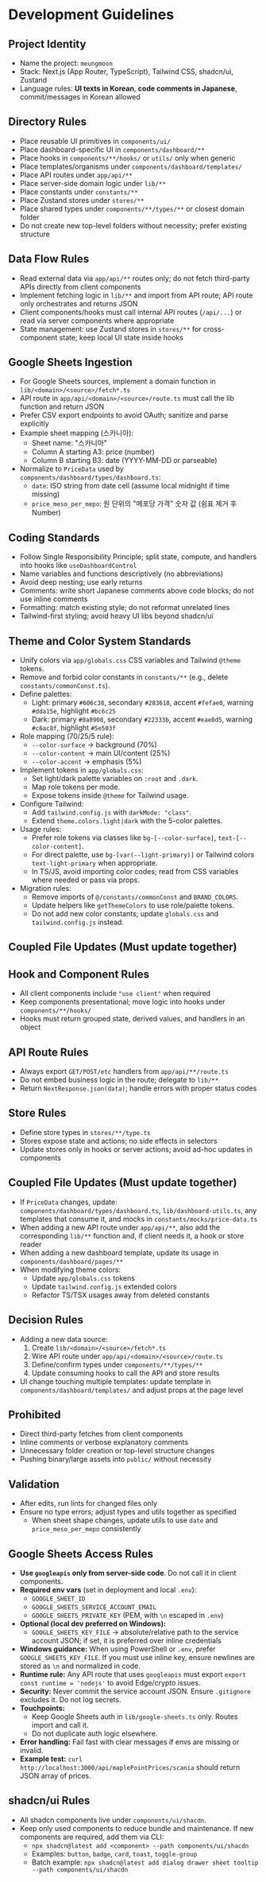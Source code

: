 # Development Guidelines

## Project Identity

- Name the project: `meungmoon`
- Stack: Next.js (App Router, TypeScript), Tailwind CSS, shadcn/ui, Zustand
- Language rules: **UI texts in Korean**, **code comments in Japanese**, commit/messages in Korean allowed

## Directory Rules

- Place reusable UI primitives in `components/ui/`
- Place dashboard-specific UI in `components/dashboard/**`
- Place hooks in `components/**/hooks/` or `utils/` only when generic
- Place templates/organisms under `components/dashboard/templates/`
- Place API routes under `app/api/**`
- Place server-side domain logic under `lib/**`
- Place constants under `constants/**`
- Place Zustand stores under `stores/**`
- Place shared types under `components/**/types/**` or closest domain folder
- Do not create new top-level folders without necessity; prefer existing structure

## Data Flow Rules

- Read external data via `app/api/**` routes only; do not fetch third-party APIs directly from client components
- Implement fetching logic in `lib/**` and import from API route; API route only orchestrates and returns JSON
- Client components/hooks must call internal API routes (`/api/...`) or read via server components where appropriate
- State management: use Zustand stores in `stores/**` for cross-component state; keep local UI state inside hooks

## Google Sheets Ingestion

- For Google Sheets sources, implement a domain function in `lib/<domain>/<source>/fetch*.ts`
- API route in `app/api/<domain>/<source>/route.ts` must call the lib function and return JSON
- Prefer CSV export endpoints to avoid OAuth; sanitize and parse explicitly
- Example sheet mapping (스카니아):
  - Sheet name: "스카니아"
  - Column A starting A3: price (number)
  - Column B starting B3: date (YYYY-MM-DD or parseable)
- Normalize to `PriceData` used by `components/dashboard/types/dashboard.ts`:
  - `date`: ISO string from date cell (assume local midnight if time missing)
  - `price_meso_per_mepo`: 원 단위의 "메포당 가격" 숫자 값 (쉼표 제거 후 Number)

## Coding Standards

- Follow Single Responsibility Principle; split state, compute, and handlers into hooks like `useDashboardControl`
- Name variables and functions descriptively (no abbreviations)
- Avoid deep nesting; use early returns
- Comments: write short Japanese comments above code blocks; do not use inline comments
- Formatting: match existing style; do not reformat unrelated lines
- Tailwind-first styling; avoid heavy UI libs beyond shadcn/ui

## Theme and Color System Standards

- Unify colors via `app/globals.css` CSS variables and Tailwind `@theme` tokens.
- Remove and forbid color constants in `constants/**` (e.g., delete `constants/commonConst.ts`).
- Define palettes:
  - Light: primary `#606c38`, secondary `#283618`, accent `#fefae0`, warning `#dda15e`, highlight `#bc6c25`
  - Dark: primary `#0a0908`, secondary `#22333b`, accent `#eae0d5`, warning `#c6ac8f`, highlight `#5e503f`
- Role mapping (70/25/5 rule):
  - `--color-surface` → background (70%)
  - `--color-content` → main UI/content (25%)
  - `--color-accent` → emphasis (5%)
- Implement tokens in `app/globals.css`:
  - Set light/dark palette variables on `:root` and `.dark`.
  - Map role tokens per mode.
  - Expose tokens inside `@theme` for Tailwind usage.
- Configure Tailwind:
  - Add `tailwind.config.js` with `darkMode: "class"`.
  - Extend `theme.colors.light|dark` with the 5-color palettes.
- Usage rules:
  - Prefer role tokens via classes like `bg-[--color-surface]`, `text-[--color-content]`.
  - For direct palette, use `bg-[var(--light-primary)]` or Tailwind colors `text-light-primary` when appropriate.
  - In TS/JS, avoid importing color codes; read from CSS variables where needed or pass via props.
- Migration rules:
  - Remove imports of `@/constants/commonConst` and `BRAND_COLORS`.
  - Update helpers like `getThemeColors` to use role/palette tokens.
  - Do not add new color constants; update `globals.css` and `tailwind.config.js` instead.

## Coupled File Updates (Must update together)

## Hook and Component Rules

- All client components include `"use client"` when required
- Keep components presentational; move logic into hooks under `components/**/hooks/`
- Hooks must return grouped state, derived values, and handlers in an object

## API Route Rules

- Always export `GET/POST/etc` handlers from `app/api/**/route.ts`
- Do not embed business logic in the route; delegate to `lib/**`
- Return `NextResponse.json(data)`; handle errors with proper status codes

## Store Rules

- Define store types in `stores/**/type.ts`
- Stores expose state and actions; no side effects in selectors
- Update stores only in hooks or server actions; avoid ad-hoc updates in components

## Coupled File Updates (Must update together)

- If `PriceData` changes, update: `components/dashboard/types/dashboard.ts`, `lib/dashboard-utils.ts`, any templates that consume it, and mocks in `constants/mocks/price-data.ts`
- When adding a new API route under `app/api/**`, also add the corresponding `lib/**` function and, if client needs it, a hook or store reader
- When adding a new dashboard template, update its usage in `components/dashboard/pages/**`
- When modifying theme colors:
  - Update `app/globals.css` tokens
  - Update `tailwind.config.js` extended colors
  - Refactor TS/TSX usages away from deleted constants

## Decision Rules

- Adding a new data source:
  1) Create `lib/<domain>/<source>/fetch*.ts`
  2) Wire API route under `app/api/<domain>/<source>/route.ts`
  3) Define/confirm types under `components/**/types/**`
  4) Update consuming hooks to call the API and store results
- UI change touching multiple templates: update template in `components/dashboard/templates/` and adjust props at the page level

## Prohibited

- Direct third-party fetches from client components
- Inline comments or verbose explanatory comments
- Unnecessary folder creation or top-level structure changes
- Pushing binary/large assets into `public/` without necessity

## Validation

- After edits, run lints for changed files only
- Ensure no type errors; adjust types and utils together as specified
  - When sheet shape changes, update utils to use `date` and `price_meso_per_mepo` consistently

## Google Sheets Access Rules

- **Use `googleapis` only from server-side code**. Do not call it in client components.
- **Required env vars** (set in deployment and local `.env`):
  - `GOOGLE_SHEET_ID`
  - `GOOGLE_SHEETS_SERVICE_ACCOUNT_EMAIL`
  - `GOOGLE_SHEETS_PRIVATE_KEY` (PEM, with `\n` escaped in `.env`)
- **Optional (local dev preferred on Windows):**
  - `GOOGLE_SHEETS_KEY_FILE` → absolute/relative path to the service account JSON; if set, it is preferred over inline credentials
- **Windows guidance:** When using PowerShell or `.env`, prefer `GOOGLE_SHEETS_KEY_FILE`. If you must use inline key, ensure newlines are stored as `\n` and normalized in code.
- **Runtime rule:** Any API route that uses `googleapis` must export `export const runtime = 'nodejs'` to avoid Edge/crypto issues.
- **Security:** Never commit the service account JSON. Ensure `.gitignore` excludes it. Do not log secrets.
- **Touchpoints:**
  - Keep Google Sheets auth in `lib/google-sheets.ts` only. Routes import and call it.
  - Do not duplicate auth logic elsewhere.
- **Error handling:** Fail fast with clear messages if envs are missing or invalid.
- **Example test:** `curl http://localhost:3000/api/maplePointPrices/scania` should return JSON array of prices.

## shadcn/ui Rules

- All shadcn components live under `components/ui/shacdn`.
- Keep only used components to reduce bundle and maintenance. If new components are required, add them via CLI:
  - `npx shadcn@latest add <component> --path components/ui/shacdn`
  - Examples: `button`, `badge`, `card`, `toast`, `toggle-group`
  - Batch example: `npx shadcn@latest add dialog drawer sheet tooltip --path components/ui/shacdn`